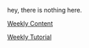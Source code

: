 hey, there is nothing here.


[Weekly Content](https://shambp.github.io/QUT-IT-Study-Guide/IAB201/IAB201_Content)

[Weekly Tutorial](https://shambp.github.io/QUT-IT-Study-Guide/IAB201/IAB201_Tutorials)
